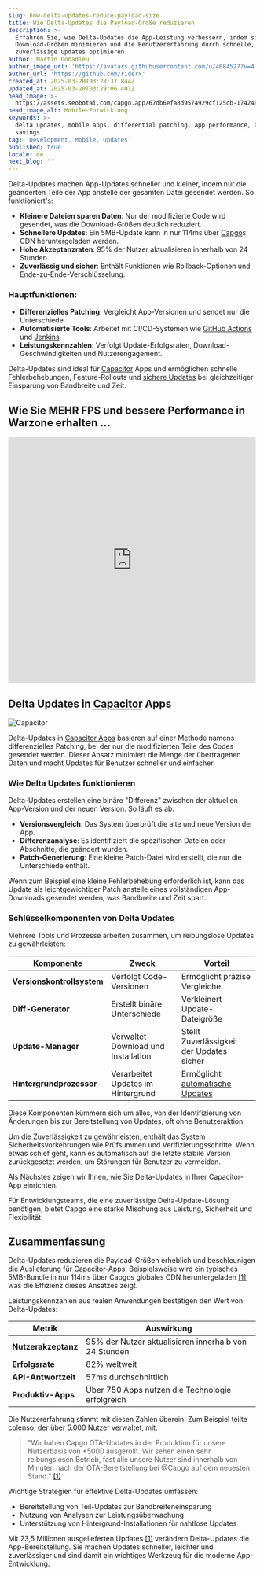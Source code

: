 ```yaml
---
slug: how-delta-updates-reduce-payload-size
title: Wie Delta-Updates die Payload-Größe reduzieren
description: >-
  Erfahren Sie, wie Delta-Updates die App-Leistung verbessern, indem sie die
  Download-Größen minimieren und die Benutzererfahrung durch schnelle,
  zuverlässige Updates optimieren.
author: Martin Donadieu
author_image_url: 'https://avatars.githubusercontent.com/u/4084527?v=4'
author_url: 'https://github.com/riderx'
created_at: 2025-03-20T03:28:37.844Z
updated_at: 2025-03-20T03:29:06.401Z
head_image: >-
  https://assets.seobotai.com/capgo.app/67db6efa8d9574929cf125cb-1742441346400.jpg
head_image_alt: Mobile-Entwicklung
keywords: >-
  delta updates, mobile apps, differential patching, app performance, bandwidth
  savings
tag: 'Development, Mobile, Updates'
published: true
locale: de
next_blog: ''
---
```

Delta-Updates machen App-Updates schneller und kleiner, indem nur die geänderten Teile der App anstelle der gesamten Datei gesendet werden. So funktioniert's:

-   **Kleinere Dateien sparen Daten**: Nur der modifizierte Code wird gesendet, was die Download-Größen deutlich reduziert.
-   **Schnellere Updates**: Ein 5MB-Update kann in nur 114ms über [Capgo](https://capgo.app/)s CDN heruntergeladen werden.
-   **Hohe Akzeptanzraten**: 95% der Nutzer aktualisieren innerhalb von 24 Stunden.
-   **Zuverlässig und sicher**: Enthält Funktionen wie Rollback-Optionen und Ende-zu-Ende-Verschlüsselung.

### Hauptfunktionen:

-   **Differenzielles Patching**: Vergleicht App-Versionen und sendet nur die Unterschiede.
-   **Automatisierte Tools**: Arbeitet mit CI/CD-Systemen wie [GitHub Actions](https://docs.github.com/actions) und [Jenkins](https://www.jenkins.io/).
-   **Leistungskennzahlen**: Verfolgt Update-Erfolgsraten, Download-Geschwindigkeiten und Nutzerengagement.

Delta-Updates sind ideal für [Capacitor](https://capacitorjs.com/) Apps und ermöglichen schnelle Fehlerbehebungen, Feature-Rollouts und [sichere Updates](https://capgo.app/docs/plugin/cloud-mode/hybrid-update/) bei gleichzeitiger Einsparung von Bandbreite und Zeit.

## Wie Sie MEHR FPS und bessere Performance in Warzone erhalten ...

<iframe src="https://www.youtube.com/embed/G4X7XGYj0Mg" title="YouTube video player" frameborder="0" allow="accelerometer; autoplay; clipboard-write; encrypted-media; gyroscope; picture-in-picture; web-share" referrerpolicy="strict-origin-when-cross-origin" style="width: 100%; height: 500px;" allowfullscreen></iframe>

## Delta Updates in [Capacitor](https://capacitorjs.com/) Apps

![Capacitor](https://mars-images.imgix.net/seobot/screenshots/capacitorjs.com-4c1a6a7e452082d30f5bff9840b00b7d-2025-03-20.jpg?auto=compress)

Delta-Updates in [Capacitor Apps](https://capgo.app/blog/capacitor-comprehensive-guide/) basieren auf einer Methode namens differenzielles Patching, bei der nur die modifizierten Teile des Codes gesendet werden. Dieser Ansatz minimiert die Menge der übertragenen Daten und macht Updates für Benutzer schneller und einfacher.

### Wie Delta Updates funktionieren

Delta-Updates erstellen eine binäre "Differenz" zwischen der aktuellen App-Version und der neuen Version. So läuft es ab:

-   **Versionsvergleich**: Das System überprüft die alte und neue Version der App.
-   **Differenzanalyse**: Es identifiziert die spezifischen Dateien oder Abschnitte, die geändert wurden.
-   **Patch-Generierung**: Eine kleine Patch-Datei wird erstellt, die nur die Unterschiede enthält.

Wenn zum Beispiel eine kleine Fehlerbehebung erforderlich ist, kann das Update als leichtgewichtiger Patch anstelle eines vollständigen App-Downloads gesendet werden, was Bandbreite und Zeit spart.

### Schlüsselkomponenten von Delta Updates

Mehrere Tools und Prozesse arbeiten zusammen, um reibungslose Updates zu gewährleisten:

| Komponente | Zweck | Vorteil |
| --- | --- | --- |
| **Versionskontrollsystem** | Verfolgt Code-Versionen | Ermöglicht präzise Vergleiche |
| **Diff-Generator** | Erstellt binäre Unterschiede | Verkleinert Update-Dateigröße |
| **Update-Manager** | Verwaltet Download und Installation | Stellt Zuverlässigkeit der Updates sicher |
| **Hintergrundprozessor** | Verarbeitet Updates im Hintergrund | Ermöglicht [automatische Updates](https://capgo.app/docs/plugin/cloud-mode/auto-update/) |

Diese Komponenten kümmern sich um alles, von der Identifizierung von Änderungen bis zur Bereitstellung von Updates, oft ohne Benutzeraktion.

Um die Zuverlässigkeit zu gewährleisten, enthält das System Sicherheitsvorkehrungen wie Prüfsummen und Verifizierungsschritte. Wenn etwas schief geht, kann es automatisch auf die letzte stabile Version zurückgesetzt werden, um Störungen für Benutzer zu vermeiden.

Als Nächstes zeigen wir Ihnen, wie Sie Delta-Updates in Ihrer Capacitor-App einrichten.

Für Entwicklungsteams, die eine zuverlässige Delta-Update-Lösung benötigen, bietet Capgo eine starke Mischung aus Leistung, Sicherheit und Flexibilität.

## Zusammenfassung

Delta-Updates reduzieren die Payload-Größen erheblich und beschleunigen die Auslieferung für Capacitor-Apps. Beispielsweise wird ein typisches 5MB-Bundle in nur 114ms über Capgos globales CDN heruntergeladen [\[1\]](https://capgo.app/), was die Effizienz dieses Ansatzes zeigt.

Leistungskennzahlen aus realen Anwendungen bestätigen den Wert von Delta-Updates:

| Metrik | Auswirkung |
| --- | --- |
| **Nutzerakzeptanz** | 95% der Nutzer aktualisieren innerhalb von 24 Stunden |
| **Erfolgsrate** | 82% weltweit |
| **API-Antwortzeit** | 57ms durchschnittlich |
| **Produktiv-Apps** | Über 750 Apps nutzen die Technologie erfolgreich |

Die Nutzererfahrung stimmt mit diesen Zahlen überein. Zum Beispiel teilte colenso, der über 5.000 Nutzer verwaltet, mit:

> "Wir haben Capgo OTA-Updates in der Produktion für unsere Nutzerbasis von +5000 ausgerollt. Wir sehen einen sehr reibungslosen Betrieb, fast alle unsere Nutzer sind innerhalb von Minuten nach der OTA-Bereitstellung bei @Capgo auf dem neuesten Stand." [\[1\]](https://capgo.app/)

Wichtige Strategien für effektive Delta-Updates umfassen:

-   Bereitstellung von Teil-Updates zur Bandbreiteneinsparung
-   Nutzung von Analysen zur Leistungsüberwachung
-   Unterstützung von Hintergrund-Installationen für nahtlose Updates

Mit 23,5 Millionen ausgelieferten Updates [\[1\]](https://capgo.app/) verändern Delta-Updates die App-Bereitstellung. Sie machen Updates schneller, leichter und zuverlässiger und sind damit ein wichtiges Werkzeug für die moderne App-Entwicklung.
